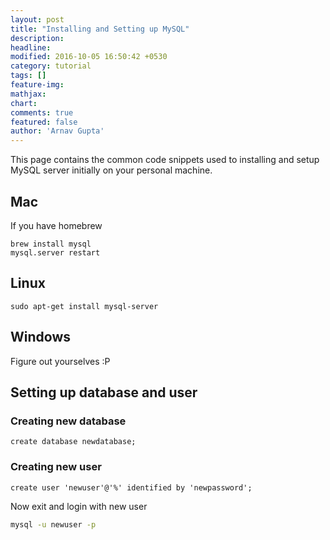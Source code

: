 ```yaml
---
layout: post
title: "Installing and Setting up MySQL"
description:
headline:
modified: 2016-10-05 16:50:42 +0530
category: tutorial
tags: []
feature-img:
mathjax:
chart:
comments: true
featured: false
author: 'Arnav Gupta'
---
```


This page contains the common code snippets used to installing and setup MySQL server initially on your personal machine.

## Mac
If you have homebrew
```
brew install mysql
mysql.server restart
```

## Linux

```
sudo apt-get install mysql-server
```

## Windows

Figure out yourselves :P


## Setting up database and user

### Creating new database

```mysql
create database newdatabase;
```

### Creating new user

```mysql
create user 'newuser'@'%' identified by 'newpassword';
```


Now exit and login with new user

```bash
mysql -u newuser -p
```

